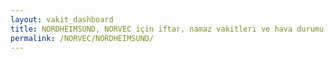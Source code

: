 ```yaml
---
layout: vakit_dashboard
title: NORDHEIMSUND, NORVEC için iftar, namaz vakitleri ve hava durumu - ilçe/eyalet seç
permalink: /NORVEC/NORDHEIMSUND/
---
```


<script type="text/javascript">
  var GLOBAL_COUNTRY = 'NORVEC';
  var GLOBAL_CITY = 'NORDHEIMSUND';
  var GLOBAL_STATE = '';
  var lat = 72;
  var lon = 21;
</script>
